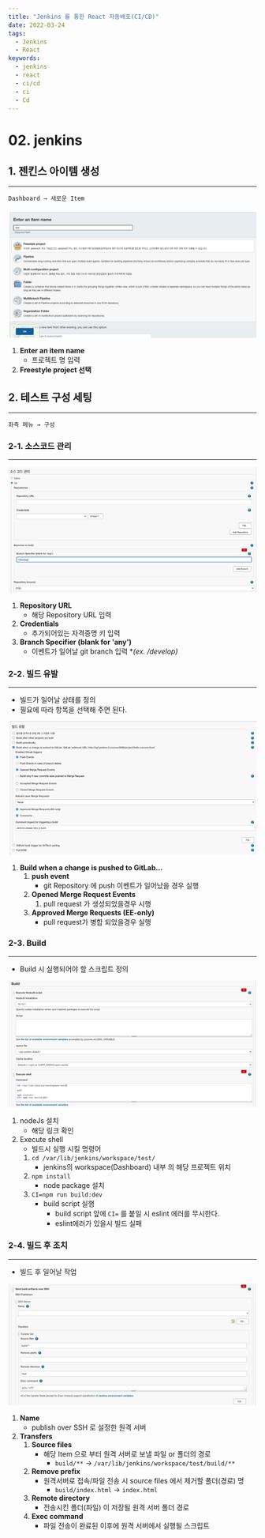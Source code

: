 ```yaml
---
title: "Jenkins 를 통한 React 자동배포(CI/CD)"
date: 2022-03-24
tags:
  - Jenkins
  - React
keywords:
  - jenkins
  - react
  - ci/cd
  - ci
  - Cd
---
```

# 02. jenkins

## 1. 젠킨스 아이템 생성

---

`Dashboard → 새로운 Item`

![새로운 Item](../images/2022/jenkins/jenkins_item.png)

1. ****Enter an item name****
    - 프로젝트 명 입력
2. **Freestyle project 선택**

## 2. 테스트 구성 세팅

---

`좌측 메뉴 → 구성`

### 2-1. 소스코드 관리

---

![소스코드 관리](../images/2022/jenkins/jenkins_source.jpg)

1. **Repository URL**
    - 해당 Repository URL 입력
2. **Credentials**
    - 추가되어있는 자격증명 키 입력
3. **Branch Specifier (blank for 'any')**
    - 이벤트가 일어날 git branch 입력 **(ex. */develop)**

### 2-2. 빌드 유발

---

- 빌드가 일어날 상태를 정의
- 필요에 따라 항목을 선택해 주면 된다.

![빌드 유발](../images/2022/jenkins/jenkins_build01.png)

1. **Build when a change is pushed to GitLab...**
    1. **push event**
        - git Repository 에 push 이벤트가 일어났을 경우 실행
    2. **Opened Merge Request Events**
        1. pull request 가 생성되었을경우 시행
    3. **Approved Merge Requests (EE-only)**
        - pull request가 병합 되었을경우 실행

### 2-3. Build

---

- Build 시 실행되어야 할 스크립트 정의

![Build 시 실행되어야 할 스크립트](../images/2022/jenkins/jenkins_build02.png)

1. nodeJs 설치
    - 해당 링크 확인
2. Execute shell
    - 빌드시 실행 시킬 명령어
    1.  `cd /var/lib/jenkins/workspace/test/`
        - jenkins의 workspace(Dashboard) 내부 의 해당 프로젝트 위치
    2. `npm install`
        - node package 설치
    3. `CI=npm run build:dev`
        - build script 실행
            - build script 앞에 `CI=`  를 붙일 시 eslint 에러를 무시한다.
            - eslint에러가 있을시 빌드 실패

### 2-4. 빌드 후 조치

---

- 빌드 후 일어날 작업

![빌드 후 일어날 작업](../images/2022/jenkins/jenkins_build03.jpg)

1. **Name**
    - publish over SSH 로 설정한 원격 서버
2. **Transfers**
    1. **Source files**
        - 해당 Item 으로 부터 원격 서버로 보낼 파일 or 폴더의 경로
            - `build/**` → `/var/lib/jenkins/workspace/test/build/**`
    2. **Remove prefix**
        - 원격서버로 접속/파일 전송 시 source files 에서 제거할 폴더(경로) 명
            - `build/index.html` → `index.html`
    3. **Remote directory**
        - 전송시킨 폴더(파일) 이 저장될 원격 서버 폴더 경로
    4. **Exec command**
        - 파일 전송이 완료된 이후에 원격 서버에서 실행될 스크립트